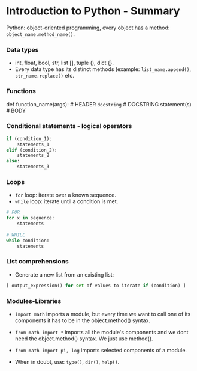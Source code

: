 # Introduction to Python - Summary

Python: object-oriented programming, every object has a method: `object_name.method_name()`.

### Data types

-  int, float, bool, str, list [], tuple (), dict {}.  
- Every data type has its distinct methods (example: ```list_name.append()```, ```str_name.replace()``` etc.

### Functions
def function_name(args):     # HEADER
    ``` docstring ```                 # DOCSTRING
    statement(s)                      # BODY
### Conditional statements - logical operators


```python
if (condition_1):
    statements_1
elif (condition_2):
    statements_2
else:
    statements_3
```

### Loops

- `for` loop: iterate over a known sequence.  
- `while` loop: iterate until a condition is met.


```python
# FOR
for x in sequence:
    statements
    
# WHILE
while condition:
    statements
```

### List comprehensions

- Generate a new list from an existing list:  



```python
[ output_expression() for set of values to iterate if (condition) ]
```

### Modules-Libraries

- `import math` imports a module, but every time we want to call one of its components it has to be in the object.method() syntax.

- `from math import *` imports all the module's components and we dont need the object.method() syntax. We just use method().

- `from math import pi, log` imports selected components of a module.

- When in doubt, use: `type()`, `dir()`, `help()`.

